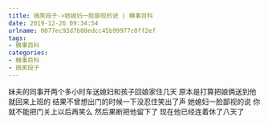 ```yaml
---
title: 搞笑段子->她媳妇一脸鄙视的说 | 糗事百科
date: 2019-12-26 09:34:54
urlname: 0077ec93d7b80edcc45b99977c0ff2ef
tags: 
- 糗事百科
categories:
- 糗事百科
- 搞笑段子
---
```

妹夫的同事开两个多小时车送媳妇和孩子回娘家住几天 原本是打算把娘俩送到他就回来上班的 结果不曾想出门的时候一下没忍住笑出了声 她媳妇一脸鄙视的说 你就不能把门关上以后再笑么 然后果断把他留下了 现在他已经连着休了八天了


